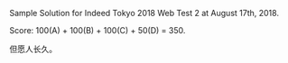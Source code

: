 Sample Solution for Indeed Tokyo 2018 Web Test 2 at August 17th, 2018.

Score: 100(A) + 100(B) + 100(C) + 50(D) = 350.


但愿人长久。
